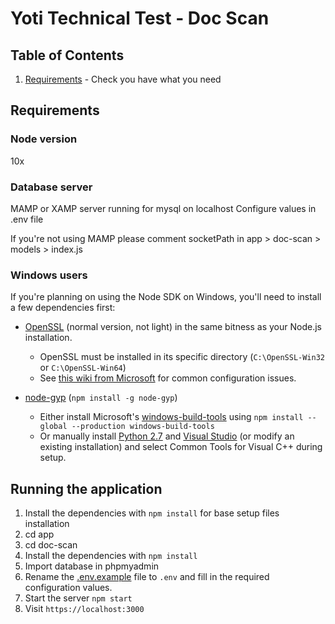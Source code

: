 # Yoti Technical Test - Doc Scan

## Table of Contents

1) [Requirements](#requirements) -
Check you have what you need

## Requirements

### Node version
10x

### Database server
MAMP or XAMP server running for mysql on localhost
Configure values in .env file

If you're not using MAMP please comment socketPath in app > doc-scan > models > index.js

### Windows users

If you're planning on using the Node SDK on Windows, you'll need to install a few dependencies first:

* [OpenSSL](http://slproweb.com/products/Win32OpenSSL.html) (normal version, not light) in the same bitness as your Node.js installation.

  * OpenSSL must be installed in its specific directory (`C:\OpenSSL-Win32` or `C:\OpenSSL-Win64`)
  * See [this wiki from Microsoft](https://github.com/microsoft/nodejs-guidelines/blob/master/windows-environment.md) for common configuration issues.

* [node-gyp](https://github.com/nodejs/node-gyp) (`npm install -g node-gyp`)

  * Either install Microsoft's [windows-build-tools](https://github.com/felixrieseberg/windows-build-tools) using `npm install --global --production windows-build-tools`
  * Or manually install [Python 2.7](http://www.python.org/download/) and [Visual Studio](https://www.visualstudio.com/downloads/) (or modify an existing installation) and select Common Tools for Visual C++ during setup.

## Running the application
1. Install the dependencies with `npm install` for base setup files installation
1. cd app
1. cd doc-scan
1. Install the dependencies with `npm install`
1. Import database in phpmyadmin
1. Rename the [.env.example](.env.example) file to `.env` and fill in the required configuration values.
1. Start the server `npm start`
1. Visit `https://localhost:3000`
